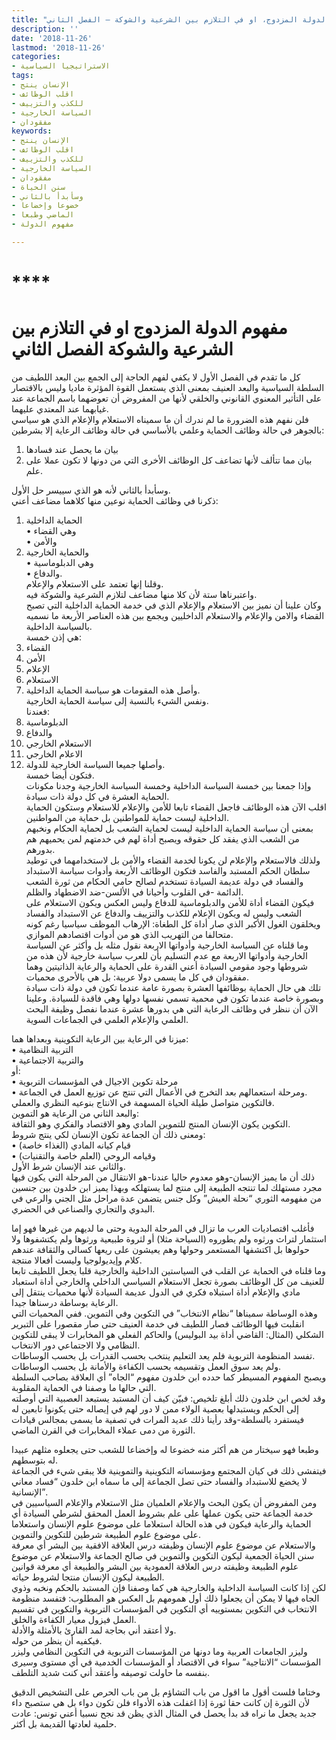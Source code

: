 ```yaml
---
title: "مفهوم الدولة المزدوج، او في التلازم بين الشرعية والشوكة – الفصل الثاني"
description: ''
date: '2018-11-26'
lastmod: '2018-11-26'
categories:
- الاستراتيجيا السياسية
tags:
- الإنسان ينتج
- اقلب الوظائف
- للكذب والتزييف
- السياسة الخارجية
- مفقودان
keywords:
- الإنسان ينتج
- اقلب الوظائف
- للكذب والتزييف
- السياسة الخارجية
- مفقودان
- سنن الحياة
- وسأبدأ بالثاني
- خضوعا وإخضاعا
- الماضي وطبعا
- مفهوم الدولة

---
```

# ****

# **مفهوم الدولة المزدوج او في التلازم بين الشرعية والشوكة الفصل الثاني**

كل ما تقدم في الفصل الأول لا يكفي لفهم الحاجة إلى الجمع بين البعد اللطيف من السلطة السياسية والبعد العنيف بمعنى الذي يستعمل القوة المؤثرة ماديا وليس بالاقتصار على التأثير المعنوي القانوني والخلقي لأنها من المفروض أن تعوضهما باسم الجماعة عند غيابهما عند المعتدي عليهما.  
فلن نفهم هذه الضرورة ما لم ندرك أن ما سميناه الاستعلام والإعلام الذي هو سياسي بالجوهر في حالة وظائف الحماية وعلمي بالأساسي في حالة وظائف الرعاية إلا بشرطين:   
1. بيان ما يحصل عند فسادها   
2. بيان مما تتألف لأنها تضاعف كل الوظائف الأخرى التي من دونها لا تكون عملا على علم.

وسأبدأ بالثاني لأنه هو الذي سييسر حل الأول.   
ذكرنا في وظائف الحماية نوعين منها كلاهما مضاعف أعني:   
1. الحماية الداخلية   
• وهي القضاء   
• والأمن   
2. والحماية الخارجية   
• وهي الدبلوماسية   
• والدفاع.   
وقلنا إنها تعتمد على الاستعلام والإعلام.   
واعتبرناها ستة لأن كلا منها مضاعف لتلازم الشرعية والشوكة فيه.  
وكان علينا أن نميز بين الاستعلام والإعلام الذي في خدمة الحماية الداخلية التي تصبح القضاء والامن والإعلام والاستعلام الداخليين ويجمع بين هذه العناصر الأربعة ما نسميه بالسياسة الداخلية.   
هي إذن خمسة:   
1. القضاء   
2. الأمن   
3. الإعلام   
4. الاستعلام   
5. وأصل هذه المقومات هو سياسة الحماية الداخلية.  
ونفس الشيء بالنسبة إلى سياسة الحماية الخارجية.   
فعندنا:   
1. الدبلوماسية   
2. والدفاع   
3. الاستعلام الخارجي   
4. الاعلام الخارجي   
5. وأصلها جميعا السياسة الخارجية للدولة.   
فتكون أيضا خمسة.   
وإذا جمعنا بين خمسة السياسة الداخلية وخمسة السياسة الخارجية وجدنا مكونات الحماية العشرة في كل دولة ذات سيادة.  
اقلب الآن هذه الوظائف فاجعل القضاء تابعا للأمن والإعلام للاستعلام وستكون الحماية الداخلية ليست حماية للمواطنين بل حماية من المواطنين.   
بمعنى أن سياسة الحماية الداخلية ليست لحماية الشعب بل لحماية الحكام ونخبهم من الشعب الذي يفقد كل حقوقه ويصبح أداة لهم في خدمتهم لمن يحميهم هم بدورهم.  
ولذلك فالاستعلام والإعلام لن يكونا لخدمة القضاء والأمن بل لاستخدامهما في توطيد سلطان الحكم المستبد والفاسد فتكون الوظائف الأربعة وأدوات سياسة الاستبداد والفساد في دولة عديمة السيادة تستخدم لصالح حامي الحكام من ثورة الشعب الدائمة -في القلوب وأحيانا في الألسن-ضد الاضطهاد والظلم.  
فيكون القضاء أداة للأمن والدبلوماسية للدفاع وليس العكس ويكون الاستعلام على الشعب وليس له ويكون الإعلام للكذب والتزييف والدفاع عن الاستبداد والفساد ويخلقون الغول الأكبر الذي صار أداة كل الطغاة: الإرهاب الموظف سياسيا رغم كونه متحالفا من التهريب الذي هو من أدوات اقتصادهم الموازي.  
وما قلناه عن السياسة الخارجية وأدواتها الاربعة نقول مثله بل وأكثر عن السياسة الخارجية وأدواتها الاربعة مع عدم التسليم بأن للعرب سياسة خارجية لأن هذه من شروطها وجود مقومي السيادة أعني القدرة على الحماية والرعاية الذاتيتين وهما مفقودان في كل ما يسمى دولا عربية: بل هي بالأحرى محميات.  
تلك هي حال الحماية بوظائفها العشرة بصورة عامة عندما تكون في دولة ذات سيادة وبصورة خاصة عندما تكون في محمية تسمي نفسها دولها وهي فاقدة للسيادة. وعلينا الآن أن ننظر في وظائف الرعاية التي هي بدورها عشرة عندما نفصل وظيفة البحث العلمي والإعلام العلمي في الجماعات السوية.

ميزنا في الرعاية بين الرعاية التكوينية وبعداها هما:   
• التربية النظامية   
• والتربية الاجتماعية   
أو:   
• مرحلة تكوين الاجيال في المؤسسات التربوية   
• ومرحلة استعمالهم بعد التخرج في الأعمال التي تنتج عن توزيع العمل في الجماعة.   
فالتكوين متواصل طيلة الحياة المسهمة في الانتاج بنوعيه النظري والعملي.  
والبعد الثاني من الرعاية هو التموين:   
التكوين يكون الإنسان المنتج للتموين المادي وهو الاقتصاد والفكري وهو الثقافة.   
ومعنى ذلك أن الجماعة تكون الإنسان لكي ينتج شروط:   
• قيام كيانه المادي (الغذاء خاصة)   
• وقيامه الروحي (العلم خاصة والتقنيات)   
والثاني عند الإنسان شرط الأول.  
ذلك أن ما يميز الإنسان-وهو معدوم حاليا عندنا-هو الانتقال من المرحلة التي يكون فيها مجرد مستهلك لما تنتجه الطبيعة إلى منتج لما يستهلكه وبهذا يميز ابن خلدون بين جنسين من مفهومه الثوري “نحلة العيش” وكل جنس يتضمن عدة مراحل مثل الجني والرعي في البدوي والتجاري والصناعي في الحضري.

فأغلب اقتصاديات العرب ما تزال في المرحلة البدوية وحتى ما لديهم من غيرها فهو إما استثمار لتراث ورثوه ولم يطوروه (السياحة مثلا) أو لثروة طبيعية ورثوها ولم يكتشفوها ولا حولوها بل اكتشفها المستعمر وحولها وهم يعيشون على ريعها كسالى والثقافة عندهم كلام وإيديولوجيا وليست أفعالا منتجة.  
وما قلناه في الحماية عن القلب في السياستين الداخلية والخارجية قلبا يجعل اللطيف تابعا للعنيف من كل الوظائف بصورة تجعل الاستعلام السياسي الداخلي والخارجي أداة استعباد مادي والإعلام أداة استبلاه فكري في الدول عديمة السيادة لأنها محميات ينتقل إلى الرعاية بوساطة درسناها جيدا.  
وهذه الوساطة سميناها “نظام الانتخاب” في التكوين وفي التموين. ففي المحميات التي انقلبت فيها الوظائف فصار اللطيف في خدمة العنيف حتى صار مقصورا على التبرير الشكلي (المثال: القاضي أداة بيد البوليس) والحاكم الفعلي هو المخابرات لا يبقى للتكوين النظامي ولا الاجتماعي دور الانتخاب.  
تفسد المنظومة التربوية فلم يعد التعليم ينتخب بحسب القدرات بل بحسب الوساطات.   
ولم يعد سوق العمل وتقسيمه بحسب الكفاءة والأمانة بل بحسب الوساطات.   
ويصبح المفهوم المسيطر كما حدده ابن خلدون مفهوم “الجاه” أي العلاقة بصاحب السلطة التي حالها ما وصفنا في الحماية المقلوبة.  
وقد لخص ابن خلدون ذلك أبلغ تلخيص: فبيّن كيف أن المستبد يستبعد العصبية التي أوصلته إلى الحكم ويستبدلها بعصية الولاء ممن لا دور لهم في إيصاله حتى يكونوا تابعين له فيستفرد بالسلطة-وقد رأينا ذلك عديد المرات في تصفية ما يسمى بمجالس قيادات الثورة من دمى عملاء المخابرات في القرن الماضي.

وطبعا فهو سيختار من هم أكثر منه خضوعا له وإخضاعا للشعب حتى يجعلوه مثلهم عبيدا له بتوسطهم.   
فيتفشى ذلك في كيان المجتمع ومؤسساته التكوينية والتموينية فلا يبقى شيء في الجماعة لا يخضع للاستبداد والفساد حتى تصل الجماعة إلى ما سماه ابن خلدون “فساد معاني الإنسانية”.  
ومن المفروض أن يكون البحث والإعلام العلميان مثل الاستعلام والإعلام السياسيين في خدمة الجماعة حتى يكون عملها على علم بشروط العمل المحقق لشرطي السيادة أي الحماية والرعاية فيكون في هذه الحالة استعلاما على موضوع علوم الإنسان واستعلاما على موضوع علوم الطبيعة شرطين للتكوين والتموين.  
والاستعلام عن موضوع علوم الإنسان وظيفته درس العلاقة الافقية بين البشر أي معرفة سنن الحياة الجمعية ليكون التكوين والتموين في صالح الجماعة والاستعلام عن موضوع علوم الطبيعة وظيفته درس العلاقة العمودية بين البشر والطبيعة أي معرفة قوانين الطبيعة ليكون الإنسان منتجا لشروط حياته.  
لكن إذا كانت السياسة الداخلية والخارجية هي كما وصفنا فإن المستبد بالحكم ونخبه وذوي الجاه فيها لا يمكن أن يجعلوا ذلك أول همومهم بل العكس هو المطلوب: فتفسد منظومة الانتخاب في التكوين بمستوييه أي التكوين في المؤسسات التربوية والتكوين في تقسيم العمل فيزول معيار الكفاءة والخلق.  
ولا أعتقد أني بحاجة لمد القارئ بالأمثلة والأدلة.   
فيكفيه أن ينظر من حوله.   
وليزر الجامعات العربية وما دونها من المؤسسات التربوية في التكوين النظامي وليزر المؤسسات “الانتاجية” سواء في الاقتصاد أو المؤسسات الخدمية في أي مستوى وسيرى بنفسه ما حاولت توصيفه وأعتقد أني كنت شديد التلطف.

وختاما فلست أقول ما اقول من باب التشاؤم بل من باب الحرص على التشخيص الدقيق لأن الثورة إن كانت حقا ثورة إذا اغفلت هذه الأدواء فلن تكون دواء بل هي ستصبح داء جديد يجعل ما نراه قد بدأ يحصل في المثال الذي يظن قد نجح نسبيا أعني تونس: عادت حلمية لعادتها القديمة بل أكثر.

###